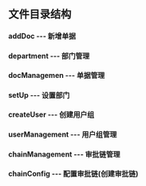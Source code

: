 ## 文件目录结构


#### addDoc         --- 新增单据
#### department     --- 部门管理
#### docManagemen   --- 单据管理
#### setUp          --- 设置部门
#### createUser     --- 创建用户组
#### userManagement --- 用户组管理
#### chainManagement --- 审批链管理




#### chainConfig   --- 配置审批链(创建审批链)
#### 

